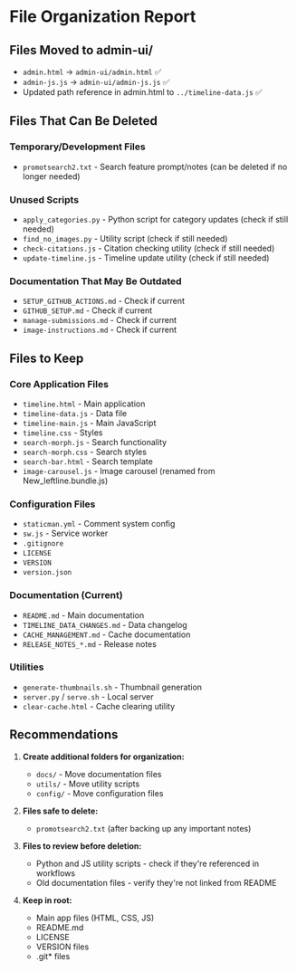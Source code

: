 # File Organization Report

## Files Moved to admin-ui/
- `admin.html` → `admin-ui/admin.html` ✅
- `admin-js.js` → `admin-ui/admin-js.js` ✅
- Updated path reference in admin.html to `../timeline-data.js` ✅

## Files That Can Be Deleted

### Temporary/Development Files
- `promotsearch2.txt` - Search feature prompt/notes (can be deleted if no longer needed)

### Unused Scripts
- `apply_categories.py` - Python script for category updates (check if still needed)
- `find_no_images.py` - Utility script (check if still needed)
- `check-citations.js` - Citation checking utility (check if still needed)
- `update-timeline.js` - Timeline update utility (check if still needed)

### Documentation That May Be Outdated
- `SETUP_GITHUB_ACTIONS.md` - Check if current
- `GITHUB_SETUP.md` - Check if current
- `manage-submissions.md` - Check if current
- `image-instructions.md` - Check if current

## Files to Keep

### Core Application Files
- `timeline.html` - Main application
- `timeline-data.js` - Data file
- `timeline-main.js` - Main JavaScript
- `timeline.css` - Styles
- `search-morph.js` - Search functionality
- `search-morph.css` - Search styles
- `search-bar.html` - Search template
- `image-carousel.js` - Image carousel (renamed from New_leftline.bundle.js)

### Configuration Files
- `staticman.yml` - Comment system config
- `sw.js` - Service worker
- `.gitignore`
- `LICENSE`
- `VERSION`
- `version.json`

### Documentation (Current)
- `README.md` - Main documentation
- `TIMELINE_DATA_CHANGES.md` - Data changelog
- `CACHE_MANAGEMENT.md` - Cache documentation
- `RELEASE_NOTES_*.md` - Release notes

### Utilities
- `generate-thumbnails.sh` - Thumbnail generation
- `server.py` / `serve.sh` - Local server
- `clear-cache.html` - Cache clearing utility

## Recommendations

1. **Create additional folders for organization:**
   - `docs/` - Move documentation files
   - `utils/` - Move utility scripts
   - `config/` - Move configuration files

2. **Files safe to delete:**
   - `promotsearch2.txt` (after backing up any important notes)

3. **Files to review before deletion:**
   - Python and JS utility scripts - check if they're referenced in workflows
   - Old documentation files - verify they're not linked from README

4. **Keep in root:**
   - Main app files (HTML, CSS, JS)
   - README.md
   - LICENSE
   - VERSION files
   - .git* files